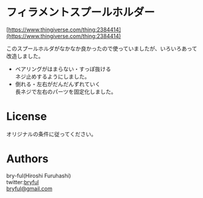 ﻿# フィラメントスプールホルダー

[https://www.thingiverse.com/thing:2384414](https://www.thingiverse.com/thing:2384414)  
  
このスプールホルダがなかなか良かったので使っていましたが、いろいろあって改造しました。  

* ベアリングがはまらない・すっぽ抜ける<br>ネジ止めするようにしました。
* 倒れる・左右がだんだんずれていく<br>長ネジで左右のパーツを固定化しました。


  
# License

オリジナルの条件に従ってください。  


# Authors

bry-ful(Hiroshi Furuhashi)  
twitter:[bryful](https://twitter.com/bryful)  
bryful@gmail.com  


